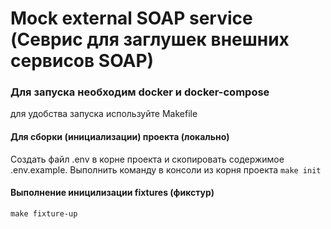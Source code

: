 Mock external SOAP service (Севрис для заглушек внешних сервисов SOAP)
====================

### Для запуска необходим docker и docker-compose

для удобства запуска используйте Makefile

#### Для сборки (инициализации) проекта (локально)
Создать файл .env в корне проекта и скопировать содержимое .env.example.
Выполнить команду в консоли из корня проекта
```make init```

#### Выполнение иницилизации fixtures (фикстур)
```make fixture-up```
